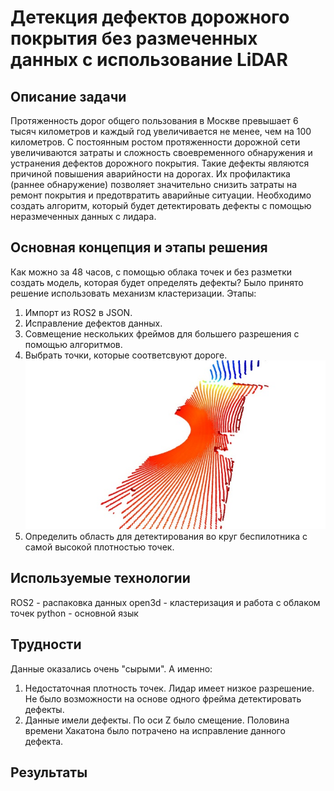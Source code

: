 # Детекция дефектов дорожного покрытия без размеченных данных с использование LiDAR

## Описание задачи
Протяженность дорог общего пользования в Москве превышает 6 тысяч километров и каждый год увеличивается не менее, чем на 100 километров. С постоянным ростом протяженности дорожной сети увеличиваются затраты и сложность своевременного обнаружения и устранения дефектов дорожного покрытия.
Такие дефекты являются причиной повышения аварийности на дорогах. Их профилактика (раннее обнаружение) позволяет значительно снизить затраты на ремонт покрытия и предотвратить аварийные ситуации.
Необходимо создать алгоритм, который будет детектировать дефекты с помощью неразмеченных данных с лидара.

## Основная концепция и этапы решения
Как можно за 48 часов, с помощью облака точек и без разметки создать модель, которая будет определять дефекты? Было принято решение использовать механизм кластеризации.
Этапы:
1. Импорт из ROS2 в JSON.
2. Исправление дефектов данных.
3. Совмещение нескольких фреймов для большего разрешения с помощью алгоритмов.
4. Выбрать точки, которые соответсвуют дороге.
   ![Визуализация точек соответсвующих дороге](https://github.com/HeinrichWirth/health_of_road/blob/main/images/road.jpg)
5. Определить область для детектирования во круг беспилотника с самой высокой плотностью точек.


## Используемые технологии
ROS2 - распаковка данных
open3d - кластеризация и работа с облаком точек
python - основной язык

## Трудности
Данные оказались очень "сырыми".
А именно:
1. Недостаточная плотность точек. Лидар имеет низкое разрешение. Не было возможности на основе одного фрейма детектировать дефекты.
2. Данные имели дефекты. По оси Z было смещение. Половина времени Хакатона было потрачено на исправление данного дефекта.

## Результаты
